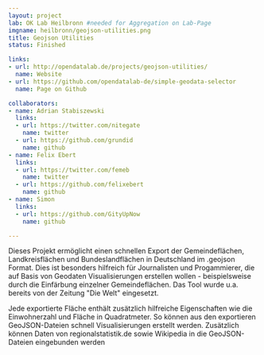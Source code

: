 ```yaml
---
layout: project
lab: OK Lab Heilbronn #needed for Aggregation on Lab-Page
imgname: heilbronn/geojson-utilities.png
title: Geojson Utilities
status: Finished

links:
- url: http://opendatalab.de/projects/geojson-utilities/
  name: Website
- url: https://github.com/opendatalab-de/simple-geodata-selector
  name: Page on Github

collaborators:
- name: Adrian Stabiszewski
  links:
  - url: https://twitter.com/nitegate
    name: twitter
  - url: https://github.com/grundid
    name: github
- name: Felix Ebert
  links:
  - url: https://twitter.com/femeb
    name: twitter
  - url: https://github.com/felixebert
    name: github
- name: Simon
  links:
  - url: https://github.com/GityUpNow
    name: github

---
```


Dieses Projekt ermöglicht einen schnellen Export der Gemeindeflächen, Landkreisflächen und Bundeslandflächen in Deutschland im .geojson Format. Dies ist besonders hilfreich für Journalisten und Progammierer, die auf Basis von Geodaten Visualisierungen erstellen wollen - beispielsweise durch die Einfärbung einzelner Gemeindeflächen. Das Tool wurde u.a. bereits von der Zeitung "Die Welt" eingesetzt.

Jede exportierte Fläche enthält zusätzlich hilfreiche Eigenschaften wie die Einwohnerzahl und Fläche in Quadratmeter.
So können aus den exportieren GeoJSON-Dateien schnell Visualisierungen erstellt werden.
Zusätzlich können Daten von regionalstatistik.de sowie Wikipedia in die GeoJSON-Dateien eingebunden werden